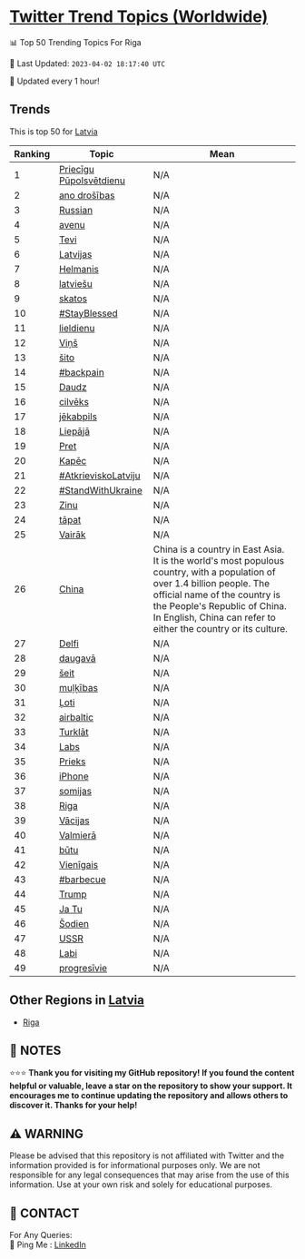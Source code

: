 [Twitter Trend Topics (Worldwide)](https://github.com/ErcinDedeoglu/Twitter-Trend-Topics)
==========


📊 Top 50 Trending Topics For Riga

📆 Last Updated: `2023-04-02 18:17:40 UTC`

🔧 Updated every 1 hour!


## Trends

This is top 50 for [Latvia](</Latvia>)

| Ranking | Topic | Mean |
| ------- | ------------ | ------------ |
| 1 | [Priecīgu Pūpolsvētdienu](http://twitter.com/search?q=Priec%c4%abgu+P%c5%abpolsv%c4%93tdienu) | N/A |
| 2 | [ano drošības](http://twitter.com/search?q=ano+dro%c5%a1%c4%abbas) | N/A |
| 3 | [Russian](http://twitter.com/search?q=Russian) | N/A |
| 4 | [avenu](http://twitter.com/search?q=avenu) | N/A |
| 5 | [Tevi](http://twitter.com/search?q=Tevi) | N/A |
| 6 | [Latvijas](http://twitter.com/search?q=Latvijas) | N/A |
| 7 | [Helmanis](http://twitter.com/search?q=Helmanis) | N/A |
| 8 | [latviešu](http://twitter.com/search?q=latvie%c5%a1u) | N/A |
| 9 | [skatos](http://twitter.com/search?q=skatos) | N/A |
| 10 | [#StayBlessed](http://twitter.com/search?q=%23StayBlessed) | N/A |
| 11 | [lieldienu](http://twitter.com/search?q=lieldienu) | N/A |
| 12 | [Viņš](http://twitter.com/search?q=Vi%c5%86%c5%a1) | N/A |
| 13 | [šito](http://twitter.com/search?q=%c5%a1ito) | N/A |
| 14 | [#backpain](http://twitter.com/search?q=%23backpain) | N/A |
| 15 | [Daudz](http://twitter.com/search?q=Daudz) | N/A |
| 16 | [cilvēks](http://twitter.com/search?q=cilv%c4%93ks) | N/A |
| 17 | [jēkabpils](http://twitter.com/search?q=j%c4%93kabpils) | N/A |
| 18 | [Liepājā](http://twitter.com/search?q=Liep%c4%81j%c4%81) | N/A |
| 19 | [Pret](http://twitter.com/search?q=Pret) | N/A |
| 20 | [Kapēc](http://twitter.com/search?q=Kap%c4%93c) | N/A |
| 21 | [#AtkrieviskoLatviju](http://twitter.com/search?q=%23AtkrieviskoLatviju) | N/A |
| 22 | [#StandWithUkraine](http://twitter.com/search?q=%23StandWithUkraine) | N/A |
| 23 | [Zinu](http://twitter.com/search?q=Zinu) | N/A |
| 24 | [tāpat](http://twitter.com/search?q=t%c4%81pat) | N/A |
| 25 | [Vairāk](http://twitter.com/search?q=Vair%c4%81k) | N/A |
| 26 | [China](http://twitter.com/search?q=China) | China is a country in East Asia. It is the world's most populous country, with a population of over 1.4 billion people. The official name of the country is the People's Republic of China. In English, China can refer to either the country or its culture. |
| 27 | [Delfi](http://twitter.com/search?q=Delfi) | N/A |
| 28 | [daugavā](http://twitter.com/search?q=daugav%c4%81) | N/A |
| 29 | [šeit](http://twitter.com/search?q=%c5%a1eit) | N/A |
| 30 | [muļķības](http://twitter.com/search?q=mu%c4%bc%c4%b7%c4%abbas) | N/A |
| 31 | [Ļoti](http://twitter.com/search?q=%c4%bboti) | N/A |
| 32 | [airbaltic](http://twitter.com/search?q=airbaltic) | N/A |
| 33 | [Turklāt](http://twitter.com/search?q=Turkl%c4%81t) | N/A |
| 34 | [Labs](http://twitter.com/search?q=Labs) | N/A |
| 35 | [Prieks](http://twitter.com/search?q=Prieks) | N/A |
| 36 | [iPhone](http://twitter.com/search?q=iPhone) | N/A |
| 37 | [somijas](http://twitter.com/search?q=somijas) | N/A |
| 38 | [Riga](http://twitter.com/search?q=Riga) | N/A |
| 39 | [Vācijas](http://twitter.com/search?q=V%c4%81cijas) | N/A |
| 40 | [Valmierā](http://twitter.com/search?q=Valmier%c4%81) | N/A |
| 41 | [būtu](http://twitter.com/search?q=b%c5%abtu) | N/A |
| 42 | [Vienīgais](http://twitter.com/search?q=Vien%c4%abgais) | N/A |
| 43 | [#barbecue](http://twitter.com/search?q=%23barbecue) | N/A |
| 44 | [Trump](http://twitter.com/search?q=Trump) | N/A |
| 45 | [Ja Tu](http://twitter.com/search?q=Ja+Tu) | N/A |
| 46 | [Šodien](http://twitter.com/search?q=%c5%a0odien) | N/A |
| 47 | [USSR](http://twitter.com/search?q=USSR) | N/A |
| 48 | [Labi](http://twitter.com/search?q=Labi) | N/A |
| 49 | [progresīvie](http://twitter.com/search?q=progres%c4%abvie) | N/A |



## Other Regions in [Latvia](</Latvia>)

* [Riga](</Latvia/Riga.md>)



## 📝 NOTES

⭐⭐⭐ **Thank you for visiting my GitHub repository! If you found the content helpful or valuable, leave a star on the repository to show your support. It encourages me to continue updating the repository and allows others to discover it. Thanks for your help!**


## ⚠️ WARNING

Please be advised that this repository is not affiliated with Twitter and the information provided is for informational purposes only. We are not responsible for any legal consequences that may arise from the use of this information. Use at your own risk and solely for educational purposes.


## 📨 CONTACT

 For Any Queries:  
            🏓 Ping Me : [LinkedIn](https://www.linkedin.com/in/ercindedeoglu/)
